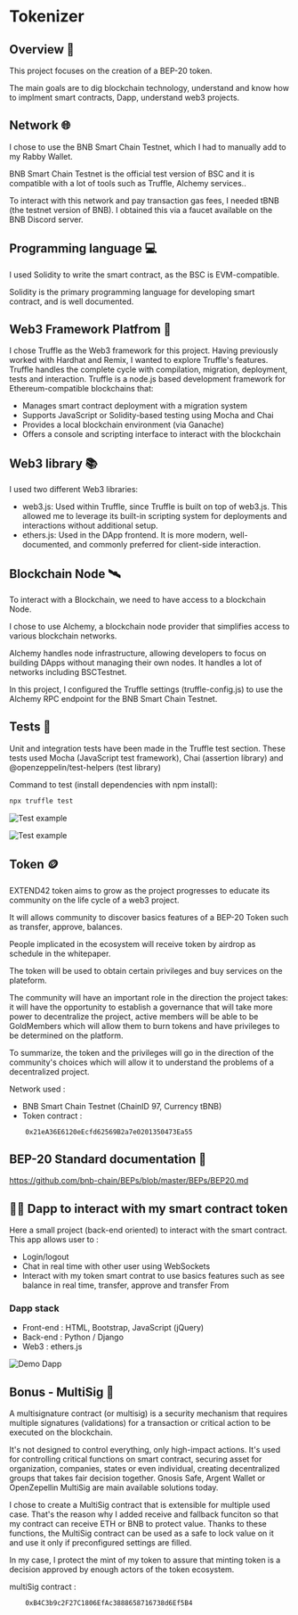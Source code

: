 # Tokenizer

## Overview 🧾
This project focuses on the creation of a BEP-20 token.

The main goals are to dig blockchain technology, understand and know how to implment smart contracts, Dapp, understand web3 projects.

## Network 🌐
I chose to use the BNB Smart Chain Testnet, which I had to manually add to my Rabby Wallet. 

BNB Smart Chain Testnet is the official test version of BSC and it is compatible with a lot of tools such as Truffle, Alchemy services..

To interact with this network and pay transaction gas fees, I needed tBNB (the testnet version of BNB). I obtained this via a faucet available on the BNB Discord server.

## Programming language 💻
I used Solidity to write the smart contract, as the BSC is EVM-compatible.

Solidity is the primary programming language for developing smart contract, and is well documented.

## Web3 Framework Platfrom 🧰
I chose Truffle as the Web3 framework for this project. Having previously worked with Hardhat and Remix, I wanted to explore Truffle's features.
Truffle handles the complete cycle with compilation, migration, deployment, tests and interaction.
Truffle is a node.js based development framework for Ethereum-compatible blockchains that:
- Manages smart contract deployment with a migration system
- Supports JavaScript or Solidity-based testing using Mocha and Chai
- Provides a local blockchain environment (via Ganache)
- Offers a console and scripting interface to interact with the blockchain

## Web3 library 📚
I used two different Web3 libraries:

- web3.js: Used within Truffle, since Truffle is built on top of web3.js. This allowed me to leverage its built-in scripting system for deployments and interactions without additional setup.
- ethers.js: Used in the DApp frontend. It is more modern, well-documented, and commonly preferred for client-side interaction.


## Blockchain Node 🛰️
To interact with a Blockchain, we need to have access to a blockchain Node.

I chose to use Alchemy, a blockchain node provider that simplifies access to various blockchain networks. 

Alchemy handles node infrastructure, allowing developers to focus on building DApps without managing their own nodes. It handles a lot of networks including BSCTestnet.

In this project, I configured the Truffle settings (truffle-config.js) to use the Alchemy RPC endpoint for the BNB Smart Chain Testnet.

## Tests 🧪
Unit and integration tests have been made in the Truffle test section.
These tests used Mocha (JavaScript test framework), Chai (assertion library) and @openzeppelin/test-helpers (test library)

Command to test (install dependencies with npm install): 
```bash
npx truffle test
```

![Test example](documentation/Test1.png)

![Test example](documentation/Test2.png)


## Token 🪙
EXTEND42 token aims to grow as the project progresses to educate its community on the life cycle of a web3 project. 

It will allows community to discover basics features of a BEP-20 Token such as transfer, approve, balances.

People implicated in the ecosystem will receive token by airdrop as schedule in the whitepaper. 

The token will be used to obtain certain privileges and buy services on the plateform.

The community will have an important role in the direction the project takes: it will have the opportunity to establish a governance that will take more power to decentralize the project, active members will be able to be GoldMembers which will allow them to burn tokens and have privileges to be determined on the platform.

To summarize, the token and the privileges will go in the direction of the community's choices which will allow it to understand the problems of a decentralized project.

Network used : 
- BNB Smart Chain Testnet (ChainID 97, Currency tBNB)
- Token contract : 
```plaintext
    0x21eA36E6120eEcfd62569B2a7e0201350473Ea55
```

## BEP-20 Standard documentation 📘

https://github.com/bnb-chain/BEPs/blob/master/BEPs/BEP20.md


## 👨‍💻 Dapp to interact with my smart contract token

Here a small project (back-end oriented) to interact with the smart contract. This app allows user to :
- Login/logout
- Chat in real time with other user using WebSockets
- Interact with my token smart contrat to use basics features such as see balance in real time, transfer, approve and transfer From

### Dapp stack
- Front-end : HTML, Bootstrap, JavaScript (jQuery)
- Back-end : Python / Django
- Web3 : ethers.js

![Demo Dapp](documentation/Dapp.gif)


## Bonus - MultiSig 🔐
A multisignature contract (or multisig) is a security mechanism that requires multiple signatures (validations) for a transaction or critical action to be executed on the blockchain.

It's not designed to control everything, only high-impact actions. It's used for controlling critical functions on smart contract, securing asset for organization, companies, states or even individual, creating decentralized groups that takes fair decision together.
Gnosis Safe, Argent Wallet or OpenZepellin MultiSig are main available solutions today.

I chose to create a MultiSig contract that is extensible for multiple used case. That's the reason why I added receive and fallback funciton so that my contract can receive ETH or BNB to protect value. Thanks to these functions, the MultiSig contract can be used as a safe to lock value on it and use it only if preconfigured settings are filled.

In my case, I protect the mint of my token to assure that minting token is a decision approved by enough actors of the token ecosystem.

multiSig contract : 
```plaintext
    0xB4C3b9c2F27C1806EfAc3888658716738d6Ef5B4
```

